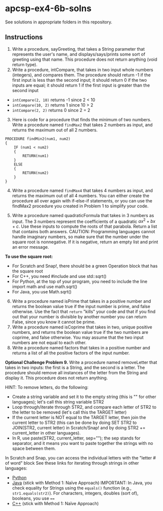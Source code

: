# apcsp-ex4-6b-solns
See solutions in appropriate folders in this repository.

## Instructions
1. Write a procedure, sayGreeting, that takes a String parameter that represents the user's name, and displays/says/prints some sort of greeting using that name.  This procedure does not return anything (void return type).
2. Write a procedure, intCompare, that takes in two input whole numbers (integers), and compares them.  The procedure should return -1 if the first input is less than the second input; it should return 0 if the two inputs are equal; it should return 1 if the first input is greater than the second input
* `intCompare(2, 10)` returns -1 since 2 < 10
* `intCompare(10, 2)` returns 1 since 10 > 2
* `intCompare(2, 2)` returns 0 since 2 = 2

3. Here is code for a procedure that finds the minimum of two numbers.  Write a procedure named `findMax2` that takes 2 numbers as input, and returns the maximum out of all 2 numbers.
```
PROCEDURE findMin2(num1, num2)
{
    IF (num1 < num2)
    {
        RETURN(num1)
    }
    ELSE
    {
        RETURN(num2)
    }
}
```
4. Write a procedure named `findMax4` that takes 4 numbers as input, and returns the maximum out of all 4 numbers.  You can either create the procedure all over again with if-else-if statements, or you can use the findMax2 procedure you created in Problem 1 to simplify your code.

5. Write a procedure named quadraticFormula that takes in 3 numbers as input.  The 3 numbers represent the coefficients of a quadratic $ax^2 + bx + c$.  Use these inputs to compute the roots of that parabola.  Return a list that contains both answers.  CAUTION: Programming languages cannot handle imaginary numbers, so make sure that the number under the square root is nonnegative.  If it is negative, return an empty list and print an error message.

**To use the square root:**
* For Scratch and Snap!, there should be a green Operation block that has the square root
* For C++, you need #include<cmath> and use std::sqrt()
* For Python, at the top of your program, you need to include the line import math and use math.sqrt()
* For Java, you use Math.sqrt()

6. Write a procedure named isPrime that takes in a positive number and returns the boolean value true if the input number is prime, and false otherwise.  Use the fact that `return` "kills" your code and that if you find out that your number is divisible by another number you can return False, since you know it cannot be prime.
7. Write a procedure named isCoprime that takes in two, unique positive numbers, and returns the boolean value true if the two numbers are coprime, and false otherwise.  You may assume that the two input numbers are not equal to each other.
8. Write a procedure named factors that takes in a positive number and returns a list of all the positive factors of the input number.

 
**Optional Challenge Problem 9.** Write a procedure named removeLetter that takes in two inputs: the first is a String, and the second is a letter.  The procedure should remove all instances of the letter from the String and display it.  This procedure does not return anything.

HINT: To remove letters, do the following:
* Create a string variable and set it to the empty string (this is "" for other languages); let's call this string variable STR2
* Loop through/iterate through STR2, and compare each letter of STR2 to the letter to be removed (let's call this the TARGET letter)
* If the current letter is NOT equal to the TARGET letter, then join the current letter to STR2 (this can be done by doing SET STR2 to JOIN(STR2, current letter) in Scratch/Snap! and by doing STR2 += current_letter in other languages).
* In R, use paste(STR2, current_letter, sep=""); the sep stands for separator, and it means you want to paste together the strings with no space between them.

In Scratch and Snap, you can access the individual letters with the "letter # of word" block
See these links for iterating through strings in other languages:
* [Python](https://www.geeksforgeeks.org/iterate-over-characters-of-a-string-in-python/)
* [Java](https://www.geeksforgeeks.org/iterate-over-the-characters-of-a-string-in-java/) (stick with Method 1: Naïve Approach)  IMPORTANT: In Java, you check equality for Strings using the `equals()` function (e.g., `str1.equals(str2)`).  For characters, integers, doubles (sort of), booleans, you use `==`
* [C++](https://www.geeksforgeeks.org/iterate-over-characters-of-a-string-in-c/) (stick with Method 1: Naïve Approach)
